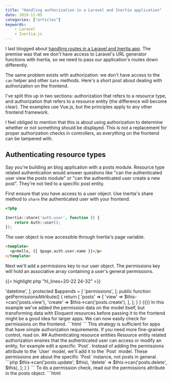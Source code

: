 ```yaml
---
title: "Handling authorization in a Laravel and Inertia application"
date: 2019-11-05
categories: ["articles"]
keywords:
    - Laravel
    - Inertia.js
---
```


I last blogged about [handling routes in a Laravel and Inertia app](https://sebastiandedeyne.com/handling-routes-in-a-laravel-inertia-application/). The premise was that we don't have access to Laravel's URL generator functions with Inertia, so we need to pass our application's routes down differently.

The same problem exists with authorization: we don't have access to the `can` helper and other `Gate` methods. Here's a short post about dealing with authorization on the frontend.

<!--more-->

I've split this up in two sections: authorization that refers to a resource type, and authorization that refers to a resource entity (the difference will become clear). The examples use Vue.js, but the principles apply to any other frontend framework.

I feel obliged to mention that this is about using authorization to determine whether or not something should be displayed. This is not a replacement for proper authorization checks in controllers, as everything on the frontend can be tampered with.

## Authenticating resource types

Say you're building an blog application with a posts module. Resource type related authentication would answer questions like "can the authenticated user view the posts module" or "can the authenticated user create a new post". They're not tied to a specific post entity.

First ensure that you have access to a user object. Use Inertia's share method to `share` the authenticated user with your frontend.

```php
<?php

Inertia::share('auth.user', function () {
    return Auth::user();
});
```

The user object is now accessible through Inertia's page variable.

```html
<template>
  <p>Hello, {{ $page.auth.user.name }}</p>
</template>
```

Next we'll add a permissions key to our user object. The permissions key will hold an associative array containing a user's general permissions.

{{< highlight php "hl_lines=20-22 24-32" >}}
<?php

namespace App;

use Illuminate\Foundation\Auth\User as Authenticatable;
use Illuminate\Notifications\Notifiable;

class User extends Authenticatable
{
    use Notifiable;

    protected $hidden = [
        'password', 'remember_token',
    ];

    protected $casts = [
        'email_verified_at' => 'datetime',
    ];

    protected $appends = [
        'permissions',
    ];

    public function getPermissionsAttribute()
    {
        return [
            'posts' => [
                'view' => $this->can('posts.view'),
                'create' => $this->can('posts.create'),
            ],
        ];
    }
}
{{</ highlight >}}

In this example we've added the permission data on the model itself, but transforming data with Eloquent resources before passing it to the frontend might be a good idea for larger apps.

We can now easily check for permissions on the frontend.

```html
<template>
  <a
    v-if="$page.auth.user.permissions.posts.create"
    href="/posts/create"
  >
    Create post
  </a>
</template>
```

This strategy is sufficient for apps that have simple authorization requirements. If you need more fine-grained control, read on.

## Authenticating resource entities

Resource entity related authorization ensires that the authenticated user can access or modify an entity, for example edit a specific `Post`.

Instead of adding the permissions attribute to the `User` model, we'll add it to the `Post` model. These permissions are about the specific `Post` instance, not posts in general.

```php
<?php

namespace App;

use Illuminate\Database\Eloquent\Model;

class Post extends Model
{
    protected $appends = [
        'permissions',
    ];

    public function getPermissionsAttribute()
    {
        return [
            'update' => $this->can('posts.update', $this),
            'delete' => $this->can('posts.delete', $this),
        ];
    }
}
```

To do a permission check, read out the permissions attribute in the posts object.

```html
<template>
  <table>
    <tr v-for="post in posts" :key="post.id">
      <td>{{ post.title }}</td>
      <td>
        <a v-if="post.permissions.update" href="…">
          Edit
        </a>
        <a v-if="post.permissions.delete" href="…">
          Delete
        </a>
      </td>
    </tr>
  </table>
</template>

<script>
export default {
  props: ['posts'],
};
```

These authorization approaches turned out to be very similar to URL generation, it's all about transforming data before it hits your view layer.

